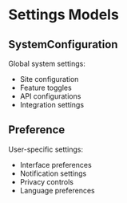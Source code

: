 # Settings Models

## SystemConfiguration
Global system settings:
- Site configuration
- Feature toggles
- API configurations
- Integration settings

## Preference
User-specific settings:
- Interface preferences
- Notification settings
- Privacy controls
- Language preferences
